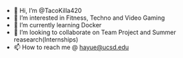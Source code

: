- 👋 Hi, I’m @TacoKilla420
- 👀 I’m interested in Fitness, Techno and Video Gaming 
- 🌱 I’m currently learning Docker
- 💞️ I’m looking to collaborate on Team Project and Summer reasearch(Internships)
- 📫 How to reach me @ hayue@ucsd.edu

<!---
TacoKilla420/TacoKilla420 is a ✨ special ✨ repository because its `README.md` (this file) appears on your GitHub profile.
You can click the Preview link to take a look at your changes.
--->
